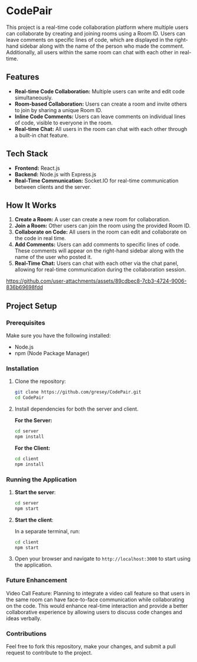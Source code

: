 
# CodePair

This project is a real-time code collaboration platform where multiple users can collaborate by creating and joining rooms using a Room ID. Users can leave comments on specific lines of code, which are displayed in the right-hand sidebar along with the name of the person who made the comment. Additionally, all users within the same room can chat with each other in real-time.

## Features

- **Real-time Code Collaboration:** Multiple users can write and edit code simultaneously.
- **Room-based Collaboration:** Users can create a room and invite others to join by sharing a unique Room ID.
- **Inline Code Comments:** Users can leave comments on individual lines of code, visible to everyone in the room.
- **Real-time Chat:** All users in the room can chat with each other through a built-in chat feature.

## Tech Stack

- **Frontend:** React.js
- **Backend:** Node.js with Express.js
- **Real-Time Communication:** Socket.IO for real-time communication between clients and the server.

## How It Works

1. **Create a Room:** A user can create a new room for collaboration.
2. **Join a Room:** Other users can join the room using the provided Room ID.
3. **Collaborate on Code:** All users in the room can edit and collaborate on the code in real time.
4. **Add Comments:** Users can add comments to specific lines of code. These comments will appear on the right-hand sidebar along with the name of the user who posted it.
5. **Real-Time Chat:** Users can chat with each other via the chat panel, allowing for real-time communication during the collaboration session.

https://github.com/user-attachments/assets/89cdbec8-7cb3-4724-9006-836b69698fdd




## Project Setup

### Prerequisites

Make sure you have the following installed:
- Node.js
- npm (Node Package Manager)

### Installation

1. Clone the repository:
   ```bash
   git clone https://github.com/gresey/CodePair.git
   cd CodePair
   ```

2. Install dependencies for both the server and client.

   **For the Server:**
   ```bash
   cd server
   npm install
   ```

   **For the Client:**
   ```bash
   cd client
   npm install
   ```

### Running the Application

1. **Start the server**:

   ```bash
   cd server
   npm start
   ```

2. **Start the client**:

   In a separate terminal, run:

   ```bash
   cd client
   npm start
   ```

3. Open your browser and navigate to `http://localhost:3000` to start using the application.

### Future Enhancement
Video Call Feature: Planning to integrate a video call feature so that users in the same room can have face-to-face communication while collaborating on the code. This would enhance real-time interaction and provide a better collaborative experience by allowing users to discuss code changes and ideas verbally.

### Contributions
Feel free to fork this repository, make your changes, and submit a pull request to contribute to the project.

